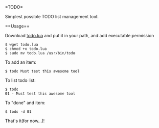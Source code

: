 =TODO=

Simplest possible TODO list management tool.

==Usage==

Download [todo.lua](todo) and put it in your path, and add executable permission

    $ wget todo.lua
    $ chmod +x todo.lua
    $ sudo mv todo.lua /usr/bin/todo

To add an item:
    
    $ todo Must test this awesome tool

To list todo list:

    $ todo
    01 - Must test this awesome tool

To "done" and item:
    
    $ todo -d 01

That's it(for now...)!
